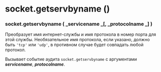 # socket.getservbyname ()

### socket.getservbyname ( _servicename _\[, _protocolname _] )

Преобразует имя интернет-службы и имя протокола в номер порта для этой службы. Необязательное имя протокола, если указано, должно быть `'tcp'` или `'udp'`, в противном случае будет совпадать любой протокол.

Вызывает событие аудита `socket.getservbyname` с аргументами _**servicename**_, _**protocolname**_.
